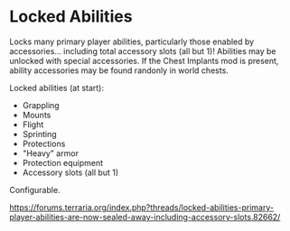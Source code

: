 # Locked Abilities

Locks many primary player abilities, particularly those enabled by accessories... including total accessory slots (all but 1)! Abilities may be unlocked with special accessories. If the Chest Implants mod is present, ability accessories may be found randonly in world chests.

Locked abilities (at start):
- Grappling
- Mounts
- Flight
- Sprinting
- Protections
- "Heavy" armor
- Protection equipment
- Accessory slots (all but 1)

Configurable.

https://forums.terraria.org/index.php?threads/locked-abilities-primary-player-abilities-are-now-sealed-away-including-accessory-slots.82662/
